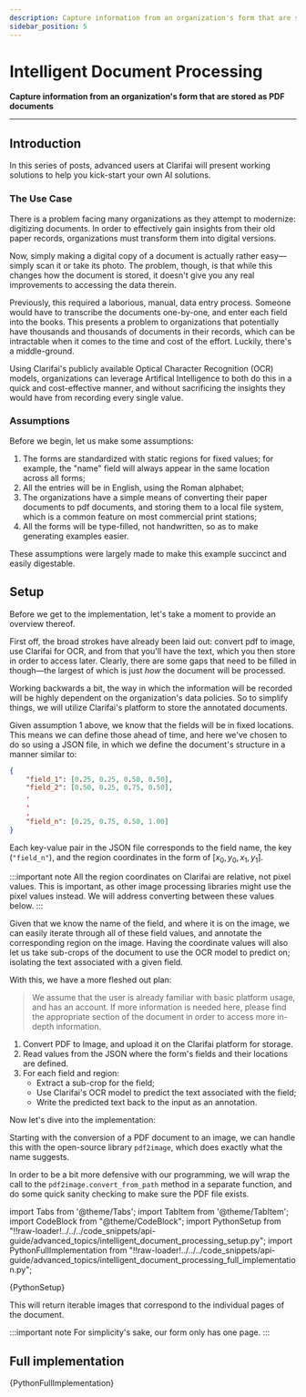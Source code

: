 ```yaml
---
description: Capture information from an organization's form that are stored as PDF documents.
sidebar_position: 5
---
```


# Intelligent Document Processing

**Capture information from an organization's form that are stored as PDF documents**
<hr />

## Introduction

In this series of posts, advanced users at Clarifai will present working solutions to help you kick-start your own AI solutions.

### The Use Case

There is a problem facing many organizations as they attempt to modernize: digitizing documents.
In order to effectively gain insights from their old paper records, organizations must transform them into digital versions.

Now, simply making a digital copy of a document is actually rather easy⁠—simply scan it or take its photo.
The problem, though, is that while this changes how the document is stored, it doesn't give you any real improvements to accessing the data therein.

Previously, this required a laborious, manual, data entry process. Someone would have to transcribe the documents one-by-one, and enter each field into the books.
This presents a problem to organizations that potentially have thousands and thousands of documents in their records, which can be intractable when it comes to the time and cost of the effort.
Luckily, there's a middle-ground.

Using Clarifai's publicly available Optical Character Recognition (OCR) models, organizations can leverage Artifical Intelligence to both do this in a quick and cost-effective manner, and without sacrificing the insights they would have from recording every single value.  

### Assumptions

Before we begin, let us make some assumptions:

1. The forms are standardized with static regions for fixed values; for example, the "name" field will always appear in the same location across all forms;
1. All the entries will be in English, using the Roman alphabet;
1. The organizations have a simple means of converting their paper documents to pdf documents, and storing them to a local file system, which is a common feature on most commercial print stations;
1. All the forms will be type-filled, not handwritten, so as to make generating examples easier.

These assumptions were largely made to make this example succinct and easily digestable.

## Setup

Before we get to the implementation, let's take a moment to provide an overview thereof.

First off, the broad strokes have already been laid out: convert pdf to image, use Clarifai for OCR, and from that you'll have the text, which you then store in order to access later.
Clearly, there are some gaps that need to be filled in though⁠—the largest of which is just _how_ the document will be processed.

Working backwards a bit, the way in which the information will be recorded will be highly dependent on the organization's data policies.
So to simplify things, we will utilize Clarifai's platform to store the annotated documents.

Given assumption 1 above, we know that the fields will be in fixed locations.
This means we can define those ahead of time, and here we've chosen to do so using a JSON file, in which we define the document's structure in a manner similar to:

```json
{
    "field_1": [0.25, 0.25, 0.50, 0.50],
    "field_2": [0.50, 0.25, 0.75, 0.50],
    .
    .
    .
    "field_n": [0.25, 0.75, 0.50, 1.00]
}
```

Each key-value pair in the JSON file corresponds to the field name, the key (`"field_n"`), and the region coordinates in the form of $[x_0, y_0, x_1, y_1]$.

:::important note
All the region coordinates on Clarifai are relative, not pixel values. This is important, as other image processing libraries might use the pixel values instead.
We will address converting between these values below.
:::

Given that we know the name of the field, and where it is on the image, we can easily iterate through all of these field values, and annotate the corresponding region on the image. Having the coordinate values will also let us take sub-crops of the document to use the OCR model to predict on; isolating the text associated with a given field.

With this, we have a more fleshed out plan:

> We assume that the user is already familiar with basic platform usage, and has an account.
> If more information is needed here, please find the appropriate section of the document in order to access more in-depth information.

1. Convert PDF to Image, and upload it on the Clarifai platform for storage.
1. Read values from the JSON where the form's fields and their locations are defined.
1. For each field and region:
    - Extract a sub-crop for the field;
    - Use Clarifai's OCR model to predict the text associated with the field;
    - Write the predicted text back to the input as an annotation.

Now let's dive into the implementation:

Starting with the conversion of a PDF document to an image, we can handle this with the open-source library `pdf2image`, which does exactly what the name suggests.

In order to be a bit more defensive with our programming, we will wrap the call to the `pdf2image.convert_from_path` method in a separate function, and do some quick sanity checking to make sure the PDF file exists.

import Tabs from '@theme/Tabs';
import TabItem from '@theme/TabItem';
import CodeBlock from "@theme/CodeBlock";
import PythonSetup from "!!raw-loader!../../../code_snippets/api-guide/advanced_topics/intelligent_document_processing_setup.py";
import PythonFullImplementation from "!!raw-loader!../../../code_snippets/api-guide/advanced_topics/intelligent_document_processing_full_implementation.py";



<Tabs>

<TabItem value="python" label="Python" default>
    <CodeBlock className="language-python">{PythonSetup}</CodeBlock>
</TabItem>

</Tabs>

This will return iterable images that correspond to the individual pages of the document.

:::important note
For simplicity's sake, our form only has one page.
:::

## Full implementation

<Tabs>

<TabItem value="intelligent_document_processing.py" label="intelligent_document_processing.py">
    <CodeBlock className="language-python">{PythonFullImplementation}</CodeBlock>
</TabItem>

</Tabs>